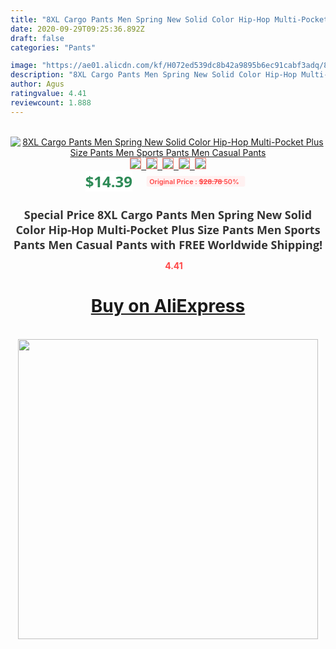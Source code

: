 ```yaml
---
title: "8XL Cargo Pants Men Spring New Solid Color Hip-Hop Multi-Pocket Plus Size Pants Men Sports Pants Men Casual Pants"
date: 2020-09-29T09:25:36.892Z
draft: false
categories: "Pants"

image: "https://ae01.alicdn.com/kf/H072ed539dc8b42a9895b6ec91cabf3adq/8XL-Cargo-Pants-Men-Spring-New-Solid-Color-Hip-Hop-Multi-Pocket-Plus-Size-Pants-Men.jpg"
description: "8XL Cargo Pants Men Spring New Solid Color Hip-Hop Multi-Pocket Plus Size Pants Men Sports Pants Men Casual Pants"
author: Agus
ratingvalue: 4.41
reviewcount: 1.888
---
```

<br>
<div style="text-align: center;">
<a href="https://s.click.aliexpress.com/e/_A8Oo0d" target="_blank" rel="nofollow noopener noreferrer"><img alt="8XL Cargo Pants Men Spring New Solid Color Hip-Hop Multi-Pocket Plus Size Pants Men Sports Pants Men Casual Pants" class="magnifier-image" src="https://ae01.alicdn.com/kf/H072ed539dc8b42a9895b6ec91cabf3adq/8XL-Cargo-Pants-Men-Spring-New-Solid-Color-Hip-Hop-Multi-Pocket-Plus-Size-Pants-Men.jpg_640x640.jpg">
<br>
<img style="border:1px solid salmon" src="https://ae01.alicdn.com/kf/H072ed539dc8b42a9895b6ec91cabf3adq/8XL-Cargo-Pants-Men-Spring-New-Solid-Color-Hip-Hop-Multi-Pocket-Plus-Size-Pants-Men.jpg_120x120.jpg">&nbsp;&nbsp;<img style="border:1px solid salmon" src="https://ae01.alicdn.com/kf/Hf18a31424bf6440db60f9ecd62f2d9fct/8XL-Cargo-Pants-Men-Spring-New-Solid-Color-Hip-Hop-Multi-Pocket-Plus-Size-Pants-Men.jpg_120x120.jpg">&nbsp;&nbsp;<img style="border:1px solid salmon" src="https://ae01.alicdn.com/kf/H6d963c84733f40e998c736cc9105b484z/8XL-Cargo-Pants-Men-Spring-New-Solid-Color-Hip-Hop-Multi-Pocket-Plus-Size-Pants-Men.jpg_120x120.jpg">&nbsp;&nbsp;<img style="border:1px solid salmon" src="https://ae01.alicdn.com/kf/Hba8c2fc31b094974a72e4fcfd3c784613/8XL-Cargo-Pants-Men-Spring-New-Solid-Color-Hip-Hop-Multi-Pocket-Plus-Size-Pants-Men.jpg_120x120.jpg">&nbsp;&nbsp;<img style="border:1px solid salmon" src="https://ae01.alicdn.com/kf/H3a6729e68fd34440bdd05ebdcf0c94010/8XL-Cargo-Pants-Men-Spring-New-Solid-Color-Hip-Hop-Multi-Pocket-Plus-Size-Pants-Men.jpg_120x120.jpg"></a></div><br0>
<div style="text-align: center;"><span style="background-color: white; border: 0px; box-sizing: border-box; color: seagreen; display: inline-block; font-family: &quot;open sans&quot; , &quot;arial&quot; , &quot;helvetica&quot; , sans-serif , &quot;heiti&quot;; font-size: 24px; font-stretch: inherit; font-weight: 700; line-height: inherit; margin: 0px 10px 0px 0px; padding: 0px; vertical-align: middle;">$14.39 </span>
<span style="background: rgb(255 , 241 , 241); border-radius: 3px; border: 0px; box-sizing: border-box; color: #ff4747; display: inline-block; font-family: inherit; font-size: 12px; font-stretch: inherit; font-style: inherit; font-variant: inherit; font-weight: 600; line-height: inherit; margin: 0px; padding: 2px 5px; transform: scale(0.9); vertical-align: middle;">Original Price : <b style="text-decoration: line-through;">$28.78 </b> 50%&nbsp;&nbsp;</span></div>
<h1 style="color: #333333; display: inline-block; font-family: &quot;open sans&quot; , &quot;arial&quot; , &quot;helvetica&quot; , sans-serif , &quot;heiti&quot;; font-size: 18px; font-stretch: inherit; font-weight: 700; text-align: center;">Special Price 8XL Cargo Pants Men Spring New Solid Color Hip-Hop Multi-Pocket Plus Size Pants Men Sports Pants Men Casual Pants with FREE Worldwide Shipping!</h1>
<div style="color: #ff4747; text-align: center;">
<img src="https://4.bp.blogspot.com/-M0ZcTcb-5uY/XleCXlxnR4I/AAAAAAAAAEc/OrjgMkXV1oMQFaCRZj5HQwOCBcu3w1FegCPcBGAYYCw/s1600/star.png" style="height: 15px;">&nbsp;<b>4.41</b></div>
<div class="button_cont" align="center"><a class="buynow_a" href="https://s.click.aliexpress.com/e/_A8Oo0d" target="_blank" rel="nofollow noopener noreferrer"><H1>Buy on AliExpress</H1></a></div><br>
<div class="separator" style="clear: both; text-align: center;">
<img src="https://lh3.googleusercontent.com/-pTy5HemUv9M/XlePHvY0dAI/AAAAAAAAAE4/0nX5iRUoIWY8eMW9Dpxeirr157OZliDIgCLcBGAsYHQ/s1600/badge.gif" width="480">
</div>
